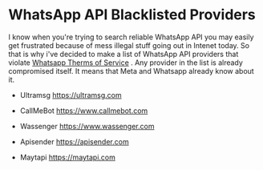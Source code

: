# WhatsApp API Blacklisted Providers

I know when you're trying to search reliable WhatsApp API you may easily get frustrated because of mess illegal stuff going out in Intenet today. So that is why i've decided to make a list of WhatsApp API providers that violate [Whatsapp Therms of Service](https://www.whatsapp.com/legal/terms-of-service) . Any provider in the list is already compromised itself. It means that Meta and Whatsapp already know about it. 

* Ultramsg  https://ultramsg.com
  
* CallMeBot https://www.callmebot.com
  
* Wassenger https://www.wassenger.com
  
* Apisender https://apisender.com
  
* Maytapi https://maytapi.com
